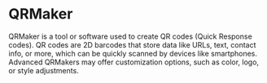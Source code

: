 # QRMaker
QRMaker is a tool or software used to create QR codes (Quick Response codes). QR codes are 2D barcodes that store data like URLs, text, contact info, or more, which can be quickly scanned by devices like smartphones. Advanced QRMakers may offer customization options, such as color, logo, or style adjustments.
